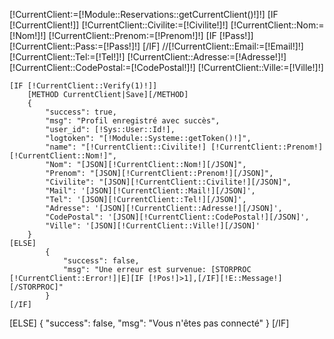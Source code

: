 [!CurrentClient:=[!Module::Reservations::getCurrentClient()!]!]
[IF [!CurrentClient!]]
    [!CurrentClient::Civilite:=[!Civilite!]!]
    [!CurrentClient::Nom:=[!Nom!]!]
    [!CurrentClient::Prenom:=[!Prenom!]!]
    [IF [!Pass!]]
        [!CurrentClient::Pass:=[!Pass!]!]
    [/IF]
    //[!CurrentClient::Email:=[!Email!]!]
    [!CurrentClient::Tel:=[!Tel!]!]
    [!CurrentClient::Adresse:=[!Adresse!]!]
    [!CurrentClient::CodePostal:=[!CodePostal!]!]
    [!CurrentClient::Ville:=[!Ville!]!]

    [IF [!CurrentClient::Verify(1)!]]
        [METHOD CurrentClient|Save][/METHOD]
        {
            "success": true,
            "msg": "Profil enregistré avec succès",
            "user_id": [!Sys::User::Id!],
            "logtoken": "[!Module::Systeme::getToken()!]",
            "name": "[!CurrentClient::Civilite!] [!CurrentClient::Prenom!] [!CurrentClient::Nom!]",
            "Nom": "[JSON][!CurrentClient::Nom!][/JSON]",
            "Prenom": "[JSON][!CurrentClient::Prenom!][/JSON]",
            "Civilite": "[JSON][!CurrentClient::Civilite!][/JSON]",
            "Mail": '[JSON][!CurrentClient::Mail!][/JSON]',
            "Tel": '[JSON][!CurrentClient::Tel!][/JSON]',
            "Adresse": '[JSON][!CurrentClient::Adresse!][/JSON]',
            "CodePostal": '[JSON][!CurrentClient::CodePostal!][/JSON]',
            "Ville": '[JSON][!CurrentClient::Ville!][/JSON]'
        }
    [ELSE]
            {
                "success": false,
                "msg": "Une erreur est survenue: [STORPROC [!CurrentClient::Error!]|E][IF [!Pos!]>1],[/IF][!E::Message!][/STORPROC]"
            }
    [/IF]
[ELSE]
    {
        "success": false,
        "msg": "Vous n'êtes pas connecté"
    }
[/IF]